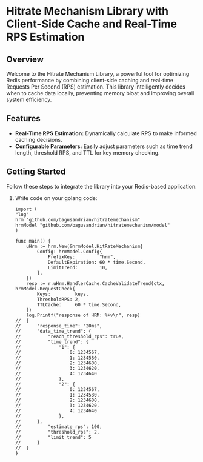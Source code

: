 # Hitrate Mechanism Library with Client-Side Cache and Real-Time RPS Estimation

## Overview

Welcome to the Hitrate Mechanism Library, a powerful tool for optimizing Redis performance by combining client-side caching and real-time Requests Per Second (RPS) estimation. This library intelligently decides when to cache data locally, preventing memory bloat and improving overall system efficiency.

## Features

- **Real-Time RPS Estimation:** Dynamically calculate RPS to make informed caching decisions.
- **Configurable Parameters:** Easily adjust parameters such as time trend length, threshold RPS, and TTL for key memory checking.

## Getting Started

Follow these steps to integrate the library into your Redis-based application:

1. Write code on your golang code: 
	```golang
	import (
    "log"
    hrm "github.com/bagusandrian/hitratemechanism"
	hrmModel "github.com/bagusandrian/hitratemechanism/model"
	)

	func main() {
		uHrm := hrm.New(&hrmModel.HitRateMechanism{
			Config: hrmModel.Config{
				PrefixKey:         "hrm",
				DefaultExpiration: 60 * time.Second,
				LimitTrend:        10,
			},
		})
		resp := r.uHrm.HandlerCache.CacheValidateTrend(ctx, hrmModel.RequestCheck{
			Keys:         keys,
			ThresholdRPS: 2,
			TTLCache:     60 * time.Second,
		})
		log.Printf("response of HRM: %+v\n", resp)
	//	{
	//		"response_time": "20ms",
	//		"data_time_trend": {
	//			"reach_threshold_rps": true,
	//			"time_trend": {
	//				"1": {
	//					0: 1234567,
	//					1: 1234580,
	//					2: 1234600,
	//					3: 1234620,
	//					4: 1234640
	//				},
	//				"2": {
	//					0: 1234567,
	//					1: 1234580,
	//					2: 1234600,
	//					3: 1234620,
	//					4: 1234640
	//				},
	//		},
	//			"estimate_rps": 100,
	//			"threshold_rps": 2,
	//			"limit_trend": 5
	//		}
	//	}
	}
	```
